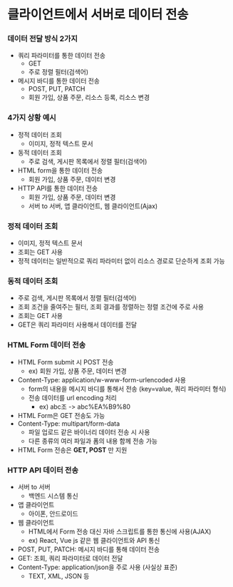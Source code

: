 # 클라이언트에서 서버로 데이터 전송
 
### 데이터 전달 방식 2가지

- 쿼리 파라미터를 통한 데이터 전송
  - GET
  - 주로 정렬 필터(검색어)
- 메시지 바디를 통한 데이터 전송
  - POST, PUT, PATCH
  - 회원 가입, 상품 주문, 리소스 등록, 리소스 변경

### 4가지 상황 예시

- 정적 데이터 조회
  - 이미지, 정적 텍스트 문서
- 동적 데이터 조회
  - 주로 검색, 게시판 목록에서 정렬 필터(검색어)
- HTML form을 통한 데이터 전송
  - 회원 가입, 상품 주문, 데이터 변경 
- HTTP API를 통한 데이터 전송
  - 회원 가입, 상품 주문, 데이터 변경
  - 서버 to 서버, 앱 클라이언트, 웹 클라이언트(Ajax)

### 정적 데이터 조회
 
- 이미지, 정적 텍스트 문서
- 조회는 GET 사용
- 정적 데이터는 일반적으로 쿼리 파라미터 없이 리소스 경로로 단순하게 조회 가능

### 동적 데이터 조회

- 주로 검색, 게시판 목록에서 정렬 필터(검색어)
- 조회 조건을 줄여주는 필터, 조회 결과를 정렬하는 정렬 조건에 주로 사용
- 조회는 GET 사용
- GET은 쿼리 파라미터 사용해서 데이터를 전달

### HTML Form 데이터 전송

- HTML Form submit 시 POST 전송
  - ex) 회원 가입, 상품 주문, 데이터 변경
- Content-Type: application/w-www-form-urlencoded 사용
  - form의 내용을 메시지 바디를 통해서 전송 (key=value, 쿼리 파라미터 형식)
  - 전송 데이터를 url encoding 처리
    - ex) abc조 -> abc%EA%B9%80
- HTML Form은 GET 전송도 가능
- Content-Type: multipart/form-data
  - 파일 업로드 같은 바이너리 데이터 전송 시 사용
  - 다른 종류의 여러 파일과 폼의 내용 함께 전송 가능
- HTML Form 전송은 __GET, POST__ 만 지원

### HTTP API 데이터 전송

- 서버 to 서버
  - 백엔드 시스템 통신
- 앱 클라이언트
  - 아이폰, 안드로이드
- 웹 클라이언트
  - HTML에서 Form 전송 대신 자바 스크립트를 통한 통신에 사용(AJAX)
  - ex) React, Vue js 같은 웹 클라이언트와 API 통신
- POST, PUT, PATCH: 메시지 바디를 통해 데이터 전송
- GET: 조회, 쿼리 파라미터로 데이터 전달
- Content-Type: application/json을 주로 사용 (사실상 표준)
  - TEXT, XML, JSON 등